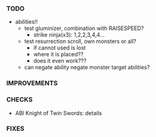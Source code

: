 ### TODO
- abilities!!
    - test gluminizer, combination with RAISESPEED?
        - strike ninja(x3): 1,2,2,3,4,4...
    - test resurrection scroll, own monsters or all?
        - if cannot used is lost
        - where it is placed??
        - does it even work???
    - can negate ability negate monster target abilities?

### IMPROVEMENTS

### CHECKS
- ABI Knight of Twin Swords: details

### FIXES

